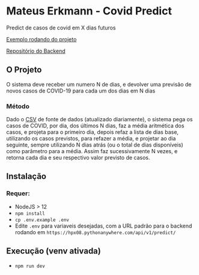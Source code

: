 # Mateus Erkmann - Covid Predict
Predict de casos de covid em X dias futuros

[Exemplo rodando do projeto](https://covid-erkmann.netlify.app/)

[Repositório do Backend](https://github.com/Erkmann/d3-covid)


## O Projeto
O sistema deve receber um numero N de dias, e devolver uma previsão de novos casos de COVID-19 para cada um dos dias em N dias

### Método
Dado o [CSV](https://raw.githubusercontent.com/owid/covid-19-data/master/public/data/jhu/new_cases.csv) de fonte de dados (atualizado diariamente), o sistema pega os casos de COVID,
por dia, dos últimos N dias, faz a média aritmética dos casos, e projeta para o primeiro dia, depois refaz a lista de dias base, utilizando os casos previstos,
 para refazer a média, e projetar ao dia seguinte, sempre utilizando N dias atrás (ou o total de dias disponíveis) como parâmetro para a média. Assim faz sucessivamente
 N vezes, e retorna cada dia e seu respectivo valor previsto de casos.

## Instalação
### Requer:
- NodeJS > 12
- `npm install`
- `cp .env.example .env`
- Edite `.env` para variaveis desejadas, com a URL padrão para o backend rodando em `https://hpx08.pythonanywhere.com/api/v1/predict/`

## Execução (venv ativada)
- `npm run dev`
